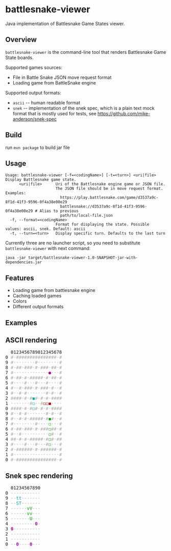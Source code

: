 # battlesnake-viewer

Java implementation of Battlesnake Game States viewer.

## Overview

`battlesnake-viewer` is the command-line tool that renders Battlesnake Game State boards.

Supported games sources:
* File in Battle Snake JSON move request format
* Loading game from BattleSnake engine

Supported output formats:

* `ascii` -- human readable format
* `snek` -- implementation of the snek spec, which is a plain text mock format that is mostly used for tests,
  see https://github.com/mike-anderson/snek-spec

## Build

run ```mvn package``` to build jar file

## Usage

```
Usage: battlesnake-viewer [-f=<codingName>] [-t=<turn>] <uri|file>
Display Battlesnake game state.
      <uri|file>      Uri of the Battlesnake engine game or JSON file.
                      The JSON file should be in move request format. Examples:
                        https://play.battlesnake.com/game/d3537a9c-8f1d-41f3-9596-0f4a38e00e29
                        battlesnake://d3537a9c-8f1d-41f3-9596-0f4a38e00e29 # Alias to previous
                        path/to/local-file.json
  -f, --format=<codingName>
                      Format for displaying the state. Possible values: ascii, snek. Default: ascii
  -t, --turn=<turn>   Display specific turn. Defaults to the last turn
```

Currently three are no launcher script, so you need to substitute `battlesnake-viewer` with next command:

```
java -jar target/battlesnake-viewer-1.0-SNAPSHOT-jar-with-dependencies.jar
```

## Features

- Loading game from battlesnake engine
- Caching loaded games
- Colors
- Different output formats

## Examples

## ASCII rendering

<pre>
  0123456789012345678
0 <span style="color:#AAA">#</span><span style="color:#AAA">·</span><span style="color:#AAA">#</span><span style="color:#AAA">#</span><span style="color:#AAA">#</span><span style="color:#AAA">#</span><span style="color:#AAA">#</span><span style="color:#AAA">#</span><span style="color:#AAA">#</span><span style="color:#AAA">#</span><span style="color:#AAA">#</span><span style="color:#AAA">#</span><span style="color:#AAA">#</span><span style="color:#AAA">#</span><span style="color:#AAA">#</span><span style="color:#AAA">#</span><span style="color:#AAA">#</span><span style="color:#AAA">·</span><span style="color:#AAA">#</span>
9 <span style="color:#AAA">#</span><span style="color:#AAA">·</span><span style="color:#AAA">·</span><span style="color:#AAA">·</span><span style="color:#AAA">·</span><span style="color:#AAA">·</span><span style="color:#AAA">·</span><span style="color:#AAA">·</span><span style="color:#AAA">·</span><span style="color:#AAA">#</span><span style="color:#AAA">·</span><span style="color:#AAA">·</span><span style="color:#AAA">·</span><span style="color:#AAA">·</span><span style="color:#AAA">·</span><span style="color:#AAA">·</span><span style="color:#AAA">·</span><span style="color:#AAA">·</span><span style="color:#AAA">#</span>
8 <span style="color:#AAA">#</span><span style="color:#AAA">·</span><span style="color:#AAA">#</span><span style="color:#AAA">#</span><span style="color:#AAA">·</span><span style="color:#AAA">#</span><span style="color:#AAA">#</span><span style="color:#AAA">#</span><span style="color:#AAA">·</span><span style="color:#AAA">#</span><span style="color:#AAA">·</span><span style="color:#AAA">#</span><span style="color:#AAA">#</span><span style="color:#AAA">#</span><span style="color:#AAA">·</span><span style="color:#AAA">#</span><span style="color:#AAA">#</span><span style="color:#AAA">·</span><span style="color:#AAA">#</span>
7 <span style="color:#AAA">#</span><span style="color:#AAA">·</span><span style="color:#AAA">·</span><span style="color:#AAA">·</span><span style="color:#AAA">·</span><span style="color:#AAA">·</span><span style="color:#AAA">·</span><span style="color:#AAA">·</span><span style="color:#AAA">·</span><span style="color:#AAA">·</span><span style="color:#AAA">·</span><span style="color:#AAA">·</span><span style="color:#AAA">·</span><span style="color:#AAA">·</span><b><span style="color:#A0A">●</span></b><span style="color:#AAA">·</span><span style="color:#AAA">·</span><span style="color:#AAA">·</span><span style="color:#AAA">#</span>
6 <span style="color:#AAA">#</span><span style="color:#AAA">·</span><span style="color:#AAA">#</span><span style="color:#AAA">#</span><span style="color:#AAA">·</span><span style="color:#AAA">#</span><span style="color:#AAA">·</span><span style="color:#AAA">#</span><span style="color:#AAA">#</span><span style="color:#AAA">#</span><span style="color:#AAA">#</span><span style="color:#AAA">#</span><span style="color:#AAA">·</span><span style="color:#AAA">#</span><span style="color:#AAA">·</span><span style="color:#AAA">#</span><span style="color:#AAA">#</span><span style="color:#AAA">·</span><span style="color:#AAA">#</span>
5 <span style="color:#AAA">#</span><span style="color:#AAA">·</span><span style="color:#AAA">·</span><span style="color:#AAA">·</span><span style="color:#AAA">·</span><span style="color:#AAA">#</span><span style="color:#AAA">·</span><span style="color:#AAA">·</span><span style="color:#AAA">·</span><span style="color:#AAA">#</span><span style="color:#AAA">·</span><span style="color:#AAA">·</span><span style="color:#AAA">·</span><span style="color:#AAA">#</span><span style="color:#AAA">·</span><span style="color:#AAA">·</span><span style="color:#AAA">·</span><span style="color:#AAA">·</span><span style="color:#AAA">#</span>
4 <span style="color:#AAA">#</span><span style="color:#AAA">·</span><span style="color:#AAA">·</span><span style="color:#AAA">#</span><span style="color:#AAA">·</span><span style="color:#AAA">#</span><span style="color:#AAA">#</span><span style="color:#AAA">#</span><span style="color:#AAA">·</span><span style="color:#AAA">#</span><span style="color:#AAA">·</span><span style="color:#AAA">#</span><span style="color:#AAA">#</span><span style="color:#AAA">#</span><span style="color:#AAA">·</span><span style="color:#AAA">#</span><span style="color:#AAA">·</span><span style="color:#AAA">·</span><span style="color:#AAA">#</span>
3 <span style="color:#AAA">#</span><span style="color:#AAA">·</span><span style="color:#AAA">·</span><span style="color:#AAA">#</span><span style="color:#AAA">·</span><span style="color:#AAA">#</span><span style="color:#AAA">·</span><span style="color:#AAA">·</span><span style="color:#AAA">·</span><span style="color:#AAA">·</span><span style="color:#AAA">·</span><span style="color:#AAA">·</span><span style="color:#AAA">·</span><span style="color:#AAA">#</span><span style="color:#AAA">·</span><span style="color:#AAA">#</span><span style="color:#AAA">·</span><span style="color:#AAA">·</span><span style="color:#AAA">#</span>
2 <span style="color:#AAA">#</span><span style="color:#AAA">#</span><span style="color:#AAA">#</span><span style="color:#AAA">#</span><span style="color:#AAA">·</span><span style="color:#AAA">#</span><span style="color:#AAA">·</span><span style="color:#AAA">#</span><span style="color:#0AA">◼</span><span style="color:#AAA">#</span><span style="color:#AAA">·</span><span style="color:#AAA">#</span><span style="color:#AAA">·</span><span style="color:#AAA">#</span><span style="color:#AAA">·</span><span style="color:#AAA">#</span><span style="color:#AAA">#</span><span style="color:#AAA">#</span><span style="color:#AAA">#</span>
1 <span style="color:#AAA">·</span><span style="color:#AAA">·</span><span style="color:#AAA">·</span><span style="color:#AAA">·</span><span style="color:#AAA">·</span><span style="color:#AAA">·</span><span style="color:#AAA">·</span><span style="color:#AAA">#</span><span style="color:#0AA">◻</span><span style="color:#AAA">·</span><span style="color:#AAA">·</span><span style="color:#AAA">#</span><span style="color:#A00">◻</span><span style="color:#A00">◻</span><span style="color:#A00">◼</span><span style="color:#AAA">·</span><span style="color:#AAA">·</span><span style="color:#AAA">·</span><span style="color:#AAA">·</span>
0 <span style="color:#AAA">#</span><span style="color:#AAA">#</span><span style="color:#AAA">#</span><span style="color:#AAA">#</span><span style="color:#AAA">·</span><span style="color:#AAA">#</span><span style="color:#AAA">·</span><span style="color:#AAA">#</span><span style="color:#0AA">◻</span><span style="color:#AAA">#</span><span style="color:#AAA">·</span><span style="color:#AAA">#</span><span style="color:#AAA">·</span><span style="color:#AAA">#</span><span style="color:#AAA">·</span><span style="color:#AAA">#</span><span style="color:#AAA">#</span><span style="color:#AAA">#</span><span style="color:#AAA">#</span>
9 <span style="color:#AAA">#</span><span style="color:#AAA">·</span><span style="color:#AAA">·</span><span style="color:#AAA">#</span><span style="color:#AAA">·</span><span style="color:#AAA">#</span><span style="color:#AAA">·</span><span style="color:#AAA">·</span><span style="color:#AAA">·</span><span style="color:#AAA">·</span><span style="color:#AAA">·</span><span style="color:#AAA">·</span><span style="color:#AAA">·</span><span style="color:#AAA">#</span><span style="color:#AAA">·</span><span style="color:#AAA">#</span><span style="color:#AAA">·</span><span style="color:#AAA">·</span><span style="color:#AAA">#</span>
8 <span style="color:#AAA">#</span><span style="color:#AAA">·</span><span style="color:#AAA">·</span><span style="color:#AAA">#</span><span style="color:#AAA">·</span><span style="color:#AAA">#</span><span style="color:#AAA">·</span><span style="color:#AAA">#</span><span style="color:#AAA">#</span><span style="color:#AAA">#</span><span style="color:#AAA">#</span><span style="color:#AAA">#</span><span style="color:#AAA">·</span><span style="color:#AAA">#</span><span style="color:#0A0">◼</span><span style="color:#AAA">#</span><span style="color:#AAA">·</span><span style="color:#AAA">·</span><span style="color:#AAA">#</span>
7 <span style="color:#AAA">#</span><span style="color:#AAA">·</span><span style="color:#AAA">·</span><span style="color:#AAA">·</span><span style="color:#AAA">·</span><span style="color:#AAA">·</span><span style="color:#AAA">·</span><span style="color:#AAA">·</span><span style="color:#AAA">·</span><span style="color:#AAA">#</span><span style="color:#AAA">·</span><span style="color:#AAA">·</span><span style="color:#AAA">·</span><span style="color:#AAA">·</span><span style="color:#0A0">◻</span><span style="color:#AAA">·</span><span style="color:#AAA">·</span><span style="color:#AAA">·</span><span style="color:#AAA">#</span>
6 <span style="color:#AAA">#</span><span style="color:#AAA">·</span><span style="color:#AAA">#</span><span style="color:#AAA">#</span><span style="color:#AAA">·</span><span style="color:#AAA">#</span><span style="color:#AAA">#</span><span style="color:#AAA">#</span><span style="color:#AAA">·</span><span style="color:#AAA">#</span><span style="color:#AAA">·</span><span style="color:#AAA">#</span><span style="color:#AAA">#</span><span style="color:#AAA">#</span><span style="color:#0A0">◻</span><span style="color:#AAA">#</span><span style="color:#AAA">#</span><span style="color:#AAA">·</span><span style="color:#AAA">#</span>
5 <span style="color:#AAA">#</span><span style="color:#AAA">·</span><span style="color:#AAA">·</span><span style="color:#AAA">#</span><span style="color:#AAA">·</span><span style="color:#AAA">·</span><span style="color:#AAA">·</span><span style="color:#AAA">·</span><span style="color:#AAA">·</span><span style="color:#AAA">·</span><span style="color:#AAA">·</span><span style="color:#AAA">·</span><span style="color:#AAA">·</span><span style="color:#AAA">·</span><span style="color:#0A0">◻</span><span style="color:#AAA">#</span><span style="color:#AAA">·</span><span style="color:#AAA">·</span><span style="color:#AAA">#</span>
4 <span style="color:#AAA">#</span><span style="color:#AAA">#</span><span style="color:#AAA">·</span><span style="color:#AAA">#</span><span style="color:#AAA">·</span><span style="color:#AAA">#</span><span style="color:#AAA">·</span><span style="color:#AAA">#</span><span style="color:#AAA">#</span><span style="color:#AAA">#</span><span style="color:#AAA">#</span><span style="color:#AAA">#</span><span style="color:#AAA">·</span><span style="color:#AAA">#</span><span style="color:#0A0">◻</span><span style="color:#AAA">#</span><span style="color:#AAA">·</span><span style="color:#AAA">#</span><span style="color:#AAA">#</span>
3 <span style="color:#AAA">#</span><span style="color:#AAA">·</span><span style="color:#AAA">·</span><span style="color:#AAA">·</span><span style="color:#AAA">·</span><span style="color:#AAA">#</span><span style="color:#AAA">·</span><span style="color:#AAA">·</span><span style="color:#AAA">·</span><span style="color:#AAA">#</span><span style="color:#AAA">·</span><span style="color:#AAA">·</span><span style="color:#AAA">·</span><span style="color:#AAA">#</span><span style="color:#0A0">◻</span><span style="color:#AAA">·</span><span style="color:#AAA">·</span><span style="color:#AAA">·</span><span style="color:#AAA">#</span>
2 <span style="color:#AAA">#</span><span style="color:#AAA">·</span><span style="color:#AAA">#</span><span style="color:#AAA">#</span><span style="color:#AAA">#</span><span style="color:#AAA">#</span><span style="color:#AAA">#</span><span style="color:#AAA">#</span><span style="color:#AAA">·</span><span style="color:#AAA">#</span><span style="color:#AAA">·</span><span style="color:#AAA">#</span><span style="color:#AAA">#</span><span style="color:#AAA">#</span><span style="color:#AAA">#</span><span style="color:#AAA">#</span><span style="color:#AAA">#</span><span style="color:#AAA">·</span><span style="color:#AAA">#</span>
1 <span style="color:#AAA">#</span><span style="color:#AAA">·</span><span style="color:#AAA">·</span><span style="color:#AAA">·</span><span style="color:#AAA">·</span><span style="color:#AAA">·</span><span style="color:#AAA">·</span><span style="color:#AAA">·</span><span style="color:#AAA">·</span><span style="color:#AAA">·</span><span style="color:#AAA">·</span><span style="color:#AAA">·</span><span style="color:#AAA">·</span><span style="color:#AAA">·</span><span style="color:#AAA">·</span><span style="color:#AAA">·</span><span style="color:#AAA">·</span><span style="color:#AAA">·</span><span style="color:#AAA">#</span>
0 <span style="color:#AAA">#</span><span style="color:#AAA">·</span><span style="color:#AAA">#</span><span style="color:#AAA">#</span><span style="color:#AAA">#</span><span style="color:#AAA">#</span><span style="color:#AAA">#</span><span style="color:#AAA">#</span><span style="color:#AAA">#</span><span style="color:#AAA">#</span><span style="color:#AAA">#</span><span style="color:#AAA">#</span><span style="color:#AAA">#</span><span style="color:#AAA">#</span><span style="color:#AAA">#</span><span style="color:#AAA">#</span><span style="color:#AAA">#</span><span style="color:#AAA">·</span><span style="color:#AAA">#</span>
</pre>

## Snek spec rendering

<pre>
  01234567890
0 <span style="color:#AAA">-</span><span style="color:#AAA">-</span><span style="color:#AAA">-</span><span style="color:#AAA">-</span><span style="color:#AAA">-</span><span style="color:#AAA">-</span><span style="color:#AAA">-</span><span style="color:#AAA">-</span><span style="color:#AAA">-</span><span style="color:#AAA">-</span><span style="color:#AAA">-</span>
9 <span style="color:#AAA">-</span><span style="color:#AAA">-</span><span style="color:#0AA">t</span><span style="color:#0AA">t</span><span style="color:#AAA">-</span><span style="color:#AAA">-</span><span style="color:#AAA">-</span><span style="color:#AAA">-</span><span style="color:#AAA">-</span><span style="color:#AAA">-</span><span style="color:#AAA">-</span>
8 <span style="color:#AAA">-</span><span style="color:#AAA">-</span><span style="color:#0AA">S</span><span style="color:#0AA">T</span><span style="color:#AAA">-</span><span style="color:#AAA">-</span><span style="color:#AAA">-</span><span style="color:#AAA">-</span><span style="color:#AAA">-</span><span style="color:#AAA">-</span><span style="color:#AAA">-</span>
7 <span style="color:#AAA">-</span><span style="color:#AAA">-</span><span style="color:#AAA">-</span><span style="color:#AAA">-</span><span style="color:#AAA">-</span><span style="color:#AAA">-</span><span style="color:#0A0">v</span><span style="color:#0A0">V</span><span style="color:#AAA">-</span><span style="color:#AAA">-</span><span style="color:#AAA">-</span>
6 <span style="color:#AAA">-</span><span style="color:#AAA">-</span><span style="color:#AAA">-</span><span style="color:#AAA">-</span><span style="color:#AAA">-</span><span style="color:#AAA">-</span><span style="color:#0A0">v</span><span style="color:#0A0">v</span><span style="color:#AAA">-</span><span style="color:#AAA">-</span><span style="color:#AAA">-</span>
5 <span style="color:#AAA">-</span><span style="color:#AAA">-</span><span style="color:#AAA">-</span><span style="color:#AAA">-</span><span style="color:#AAA">-</span><span style="color:#AAA">-</span><span style="color:#AAA">-</span><span style="color:#0A0">U</span><span style="color:#AAA">-</span><span style="color:#AAA">-</span><span style="color:#AAA">-</span>
4 <span style="color:#AAA">-</span><span style="color:#AAA">-</span><span style="color:#AAA">-</span><span style="color:#AAA">-</span><span style="color:#AAA">-</span><span style="color:#AAA">-</span><span style="color:#AAA">-</span><span style="color:#AAA">-</span><span style="color:#AAA">-</span><b><span style="color:#A0A">0</span></b><span style="color:#AAA">-</span>
3 <b><span style="color:#A0A">0</span></b><span style="color:#AAA">-</span><span style="color:#AAA">-</span><span style="color:#AAA">-</span><span style="color:#AAA">-</span><span style="color:#AAA">-</span><span style="color:#AAA">-</span><span style="color:#AAA">-</span><span style="color:#AAA">-</span><span style="color:#AAA">-</span><span style="color:#AAA">-</span>
2 <span style="color:#AAA">-</span><span style="color:#AAA">-</span><span style="color:#AAA">-</span><span style="color:#AAA">-</span><span style="color:#AAA">-</span><span style="color:#AAA">-</span><span style="color:#AAA">-</span><span style="color:#AAA">-</span><span style="color:#AAA">-</span><span style="color:#AAA">-</span><span style="color:#AAA">-</span>
1 <span style="color:#AAA">-</span><span style="color:#AAA">-</span><span style="color:#AAA">-</span><span style="color:#AAA">-</span><span style="color:#AAA">-</span><span style="color:#AAA">-</span><span style="color:#AAA">-</span><span style="color:#AAA">-</span><span style="color:#AAA">-</span><span style="color:#AAA">-</span><span style="color:#AAA">-</span>
0 <span style="color:#AAA">-</span><span style="color:#AAA">-</span><b><span style="color:#A0A">0</span></b><span style="color:#AAA">-</span><span style="color:#AAA">-</span><span style="color:#AAA">-</span><span style="color:#AAA">-</span><b><span style="color:#A0A">0</span></b><span style="color:#AAA">-</span><span style="color:#AAA">-</span><span style="color:#AAA">-</span>
</pre>
